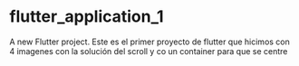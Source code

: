 # flutter_application_1

A new Flutter project.
Este es el primer proyecto de flutter que hicimos con 4 imagenes con la solución del scroll y co un container para que se centre
